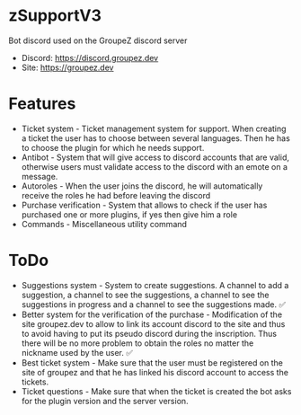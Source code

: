 # zSupportV3

Bot discord used on the GroupeZ discord server

* Discord: https://discord.groupez.dev
* Site: https://groupez.dev

# Features

* Ticket system - Ticket management system for support. When creating a ticket the user has to choose between several languages. Then he has to choose the plugin for which he needs support.
* Antibot - System that will give access to discord accounts that are valid, otherwise users must validate access to the discord with an emote on a message.
* Autoroles - When the user joins the discord, he will automatically receive the roles he had before leaving the discord
* Purchase verification - System that allows to check if the user has purchased one or more plugins, if yes then give him a role
* Commands - Miscellaneous utility command

# ToDo

* Suggestions system - System to create suggestions. A channel to add a suggestion, a channel to see the suggestions, a channel to see the suggestions in progress and a channel to see the suggestions made. ✅
* Better system for the verification of the purchase - Modification of the site groupez.dev to allow to link its account discord to the site and thus to avoid having to put its pseudo discord during the inscription. Thus there will be no more problem to obtain the roles no matter the nickname used by the user. ✅
* Best ticket system - Make sure that the user must be registered on the site of groupez and that he has linked his discord account to access the tickets. 
* Ticket questions - Make sure that when the ticket is created the bot asks for the plugin version and the server version.
